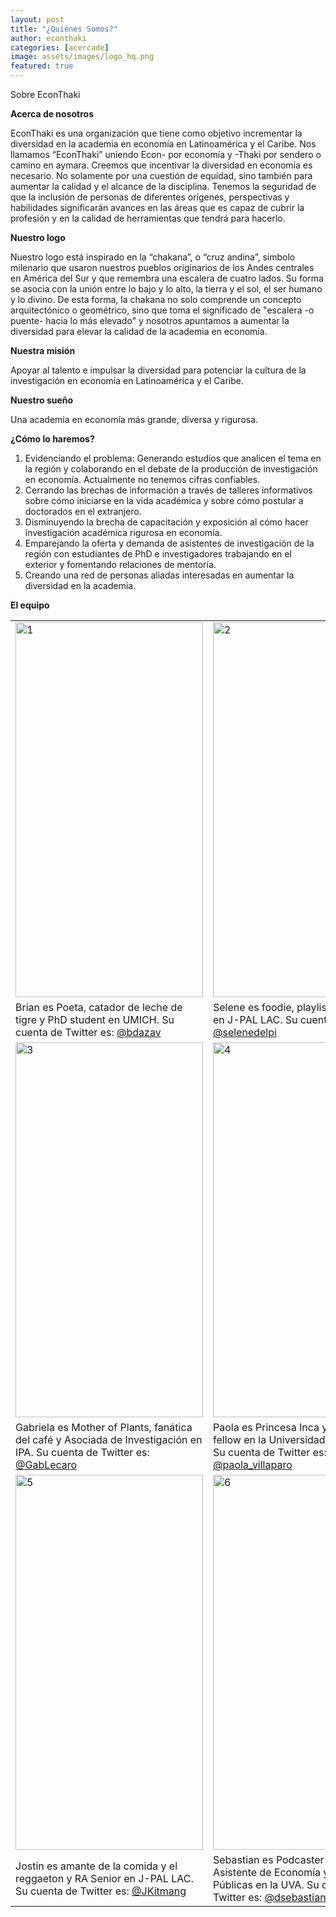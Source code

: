```yaml
---
layout: post
title: "¿Quiénes Somos?"
author: econthaki
categories: [acercade]
image: assets/images/logo_hq.png
featured: true
---
```

Sobre EconThaki

**Acerca de nosotros**

EconThaki es una organización que tiene como objetivo incrementar la diversidad en la academia en economía en Latinoamérica y el Caribe.  Nos llamamos “EconThaki” uniendo Econ- por economía y -Thaki por sendero o camino en aymara. Creemos que incentivar la diversidad en economía es necesario. No solamente por una cuestión de equidad, sino también para aumentar la calidad y el alcance de la disciplina. Tenemos la seguridad de que la inclusión de personas de diferentes orígenes, perspectivas y habilidades significarán avances en las áreas que es capaz de cubrir la profesión y en la calidad de herramientas que tendrá para hacerlo.

**Nuestro logo**

Nuestro logo está inspirado en la “chakana”, o “cruz andina”, símbolo milenario que usaron nuestros pueblos originarios de los Andes centrales en América del Sur y que remembra una escalera de cuatro lados. Su forma se asocia con la unión entre lo bajo y lo alto, la tierra y el sol, el ser humano y lo divino. De esta forma, la chakana no solo comprende un concepto arquitectónico o geométrico, sino que toma el significado de "escalera -o puente- hacia lo más elevado" y nosotros apuntamos a aumentar la diversidad para elevar la calidad de la academia en economía.

**Nuestra misión**

Apoyar al talento e impulsar la diversidad para potenciar la cultura de la investigación en economía en Latinoamérica y el Caribe.

**Nuestro sueño**

Una academia en economía más grande, diversa y rigurosa.

**¿Cómo lo haremos?**

1. Evidenciando el problema: Generando estudios que analicen el tema en la región y colaborando en el debate de la producción de investigación en economía. Actualmente no tenemos cifras confiables.
2. Cerrando las brechas de información a través de talleres informativos sobre cómo iniciarse en la vida académica y sobre cómo postular a doctorados en el extranjero.
3. Disminuyendo la brecha de capacitación y exposición al cómo hacer investigación académica rigurosa en economía.
4. Emparejando la oferta y demanda de asistentes de investigación de la región con estudiantes de PhD e investigadores trabajando en el exterior y fomentando relaciones de mentoría.
5. Creando una red de personas aliadas interesadas en aumentar la diversidad en la academia.

**El equipo**


<table align="center">
  <tr>
    <td><img src="{{ site.baseurl }}/assets/images/brian.PNG"  alt="1" width = 300px height = 600px ></td>
    <td><img src="{{ site.baseurl }}/assets/images/selene.PNG" alt="2" width = 300px height = 600px></td>
  </tr> 
  <tr>
    <td>Brian es Poeta, catador de leche de tigre y PhD student en UMICH. Su cuenta de Twitter es: <a href="https://twitter.com/bdazav"> @bdazav</a>
    </td>
    <td>Selene es foodie, playlister y RA Senior en J-PAL LAC. Su cuenta de Twitter es: <a href="https://twitter.com/selenedelpi"> @selenedelpi</a>
    </td>
  </tr>   
  <tr>
    <td><img src="{{ site.baseurl }}/assets/images/gablecaro.PNG" alt="3" width = 300px height = 600px></td>
    <td><img src="{{ site.baseurl }}/assets/images/paola.PNG" alt="4" width = 300px height = 600px></td>
  </tr>   
  <tr>      
    <td>Gabriela es Mother of Plants, fanática del café y Asociada de Investigación en IPA. Su cuenta de Twitter es: <a href="https://twitter.com/GabLecaro"> @GabLecaro</a>
    </td>
    <td>Paola es Princesa Inca y Pre-doctoral fellow en la Universidad de Princeton. Su cuenta de Twitter es: <a href="https://twitter.com/paola_villaparo"> @paola_villaparo</a>
    </td>
  </tr> 
  <tr>
      <td><img src="{{ site.baseurl }}/assets/images/jostin.PNG" alt="5" width = 300px height = 600px></td>
      <td><img src="{{ site.baseurl }}/assets/images/sebastian.PNG" alt="6" width = 300px height = 600px></td>   
  </tr>
  <tr>
    <td>Jostin es amante de la comida y el reggaeton y RA Senior en J-PAL LAC. Su cuenta de Twitter es:  <a href="https://twitter.com/JKitmang"> @JKitmang</a>
    </td>
    <td>Sebastian es Podcaster y Profesor Asistente de Economía y Políticas Públicas en la UVA. Su cuenta de Twitter es:  <a href="https://twitter.com/dsebastiantello"> @dsebastiantello</a>
    </td>
  </tr>   
</table>
